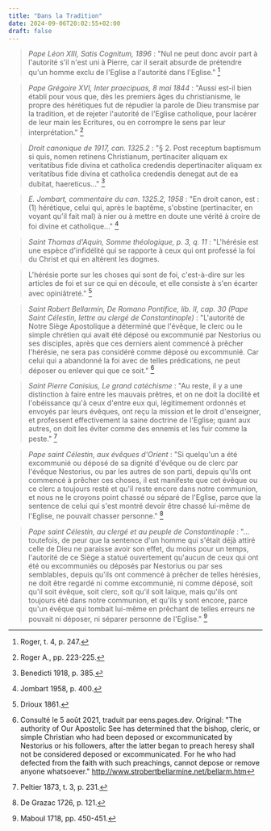 ```yaml
---
title: "Dans la Tradition"
date: 2024-09-06T20:02:55+02:00
draft: false
---
```



> *Pape Léon XIII, Satis Cognitum, 1896* : "Nul ne peut donc avoir part à l'autorité s'il n'est uni à Pierre, car il serait absurde de prétendre qu'un homme exclu de l'Eglise a l'autorité dans l'Eglise." [^1]

[^1]: Roger, t. 4, p. 247.

> *Pape Grégoire XVI, Inter praecipuas, 8 mai 1844* : "Aussi est-il bien établi pour vous que, dès les premiers âges du christianisme, le propre des hérétiques fut de répudier la parole de Dieu transmise par la tradition, et de rejeter l'autorité de l'Eglise catholique, pour lacérer de leur main les Ecritures, ou en corrompre le sens par leur interprétation." [^2]

[^2]: Roger A., pp. 223-225.

> *Droit canonique de 1917, can. 1325.2* : "§ 2. Post receptum baptismum si quis, nomen retinens Christianum, pertinaciter aliquam ex veritatibus fide divina et catholica credendis depertinaciter aliquam ex veritatibus fide divina et catholica credendis denegat aut de ea dubitat, haereticus..." [^3]

[^3]: Benedicti 1918, p. 385.

> *E. Jombart, commentaire du can. 1325.2, 1958* : "En droit canon, est : (1) hérétique, celui qui, après le baptême, s'obstine (pertinaciter, en voyant qu'il fait mal) à nier ou à mettre en doute une vérité à croire de foi divine et catholique..." [^4]

[^4]: Jombart 1958, p. 400.

> *Saint Thomas d'Aquin, Somme théologique, p. 3, q. 11* : "L'hérésie est une espèce d'infidélité qui se rapporte à ceux qui ont professé la foi du Christ et qui en altèrent les dogmes.

> L'hérésie porte sur les choses qui sont de foi, c'est-à-dire sur les articles de foi et sur ce qui en découle, et elle consiste à s'en écarter avec opiniâtreté." [^5]

[^5]: Drioux 1861.

> *Saint Robert Bellarmin, De Romano Pontifice, lib. II, cap. 30 (Pape Saint Célestin, lettre au clergé de Constantinople)* : "L'autorité de Notre Siège Apostolique a déterminé que l'évêque, le clerc ou le simple chrétien qui avait été déposé ou excommunié par Nestorius ou ses disciples, après que ces derniers aient commencé à prêcher l'hérésie, ne sera pas considéré comme déposé ou excommunié. Car celui qui a abandonné la foi avec de telles prédications, ne peut déposer ou enlever qui que ce soit." [^6]

[^6]: Consulté le 5 août 2021, traduit par eens.pages.dev. Original: "The authority of Our Apostolic See has determined that the bishop, cleric, or simple Christian who had been deposed or excommunicated by Nestorius or his followers, after the latter began to preach heresy shall not be considered deposed or excommunicated. For he who had defected from the faith with such preachings, cannot depose or remove anyone whatsoever." http://www.strobertbellarmine.net/bellarm.htm

> *Saint Pierre Canisius, Le grand catéchisme* : "Au reste, il y a une distinction à faire entre les mauvais prêtres, et on ne doit la docilité et l'obéissance qu'à ceux d'entre eux qui, légitimement ordonnés et envoyés par leurs évêques, ont reçu la mission et le droit d'enseigner, et professent effectivement la saine doctrine de l'Eglise; quant aux autres, on doit les éviter comme des ennemis et les fuir comme la peste." [^7]

[^7]: Peltier 1873, t. 3, p. 231.

> *Pape saint Célestin, aux évêques d'Orient* : "Si quelqu'un a été excommunié ou déposé de sa dignité d'évêque ou de clerc par l'évêque Nestorius, ou par les autres de son parti, depuis qu'ils ont commencé à prêcher ces choses, il est manifeste que cet évêque ou ce clerc a toujours resté et qu'il reste encore dans notre communion, et nous ne le croyons point chassé ou séparé de l'Eglise, parce que la sentence de celui qui s'est montré devoir être chassé lui-même de l'Eglise, ne pouvait chasser personne." [^8]

[^8]: De Grazac 1726, p. 121.

> *Pape saint Célestin, au clergé et au peuple de Constantinople* : "... toutefois, de peur que la sentence d'un homme qui s'était déjà attiré celle de Dieu ne paraisse avoir son effet, du moins pour un temps, l'autorité de ce Siège a statué ouvertement qu'aucun de ceux qui ont été ou excommuniés ou déposés par Nestorius ou par ses semblables, depuis qu'ils ont commencé à prêcher de telles hérésies, ne doit être regardé ni comme excommunié, ni comme déposé, soit qu'il soit évêque, soit clerc, soit qu'il soit laïque, mais qu'ils ont toujours été dans notre communion, et qu'ils y sont encore, parce qu'un évêque qui tombait lui-même en prêchant de telles erreurs ne pouvait ni déposer, ni séparer personne de l'Eglise." [^9]

[^9]: Maboul 1718, pp. 450-451.

